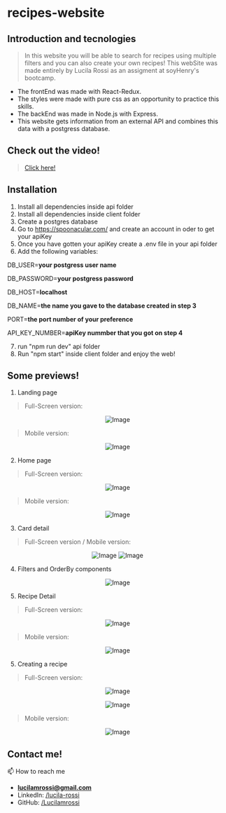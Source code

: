 # recipes-website

## Introduction and tecnologies

> In this website you will be able to search for recipes using multiple filters and you can also create your own recipes! This webSite was made entirely by Lucila Rossi as an assigment at soyHenry's bootcamp.

- The frontEnd was made with React-Redux.
- The styles were made with pure css as an opportunity to practice this skills.
- The backEnd was made in Node.js with Express.
- This website gets information from an external API and combines this data with a postgress database.

## Check out the video!
> <a href="https://vimeo.com/572383679" target="blank"> Click here!</a>

## Installation

1. Install all dependencies inside api folder
2. Install all dependencies inside client folder
3. Create a postgres database
4. Go to https://spoonacular.com/ and create an account in oder to get your apiKey
5. Once you have gotten your apiKey create a .env file in your api folder
6. Add the following variables: 

DB_USER=**your postgress user name**

DB_PASSWORD=**your postgress password**

DB_HOST=**localhost**

DB_NAME=**the name you gave to the database created in step 3**

PORT=**the port number of your preference**

API_KEY_NUMBER=**apiKey nummber that you got on step 4**

7. run "npm run dev" api folder
8. Run "npm start" inside client folder and enjoy the web!

## Some previews!

1. Landing page
> Full-Screen version:
<p align="center">
  <img src="./img/landing.jpg" alt="Image" />
</p>

> Mobile version:
<p align="center">
  <img src="./img/landingMobile1.jpg" alt="Image" />
</p>

2. Home page
> Full-Screen version:
<p align="center">
  <img src="./img/home.jpg" alt="Image" />
</p>

> Mobile version:
<p align="center">
  <img src="./img/homeMobile.jpg" alt="Image" />
</p>

3. Card detail

> Full-Screen version / Mobile version:
<p align="center">
  <img src="./img/card.png" alt="Image" />
  <img src="./img/cardMobile.png" alt="Image" />
</p>

4. Filters and OrderBy components
<p align="center"> 
  <img src="./img/filters.png" alt="Image" />
</p> 

5. Recipe Detail
> Full-Screen version:
<p align="center">
  <img src="./img/detail.jpg" alt="Image" />
</p>


> Mobile version:
<p align="center">
  <img src="./img/detailMobile.jpg" alt="Image" />
</p>

5. Creating a recipe
> Full-Screen version:
<p align="center">
  <img src="./img/create1.jpg" alt="Image" />
</p>
<p align="center">
  <img src="./img/create2.jpg" alt="Image" />
</p>

> Mobile version:
<p align="center">
  <img src="./img/createMobile.jpg" alt="Image" />
</p>

## Contact me!

📫 How to reach me 
- **lucilamrossi@gmail.com**
- LinkedIn: <a href="https://linkedin.com/in/lucila-rossi" target="blank">/lucila-rossi </a>
- GitHub: <a href="https://github.com/Lucilamrossi" target="blank">/Lucilamrossi </a>

